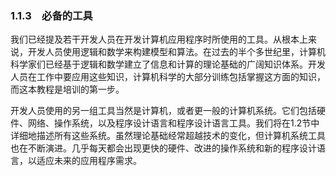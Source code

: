    

### 1.1.3　必备的工具

我们已经提及若干开发人员在开发计算机应用程序时所使用的工具。从根本上来说，开发人员使用逻辑和数学来构建模型和算法。在过去的半个多世纪里，计算机科学家们已经基于逻辑和数学建立了信息和计算的理论基础的广阔知识体系。开发人员在工作中要应用这些知识，计算机科学的大部分训练包括掌握这方面的知识，而这本教程是培训的第一步。

开发人员使用的另一组工具当然是计算机，或者更一般的计算机系统。它们包括硬件、网络、操作系统，以及程序设计语言和程序设计语言工具。我们将在1.2节中详细地描述所有这些系统。虽然理论基础经常超越技术的变化，但计算机系统工具也在不断演进。几乎每天都会出现更快的硬件、改进的操作系统和新的程序设计语言，以适应未来的应用程序需求。